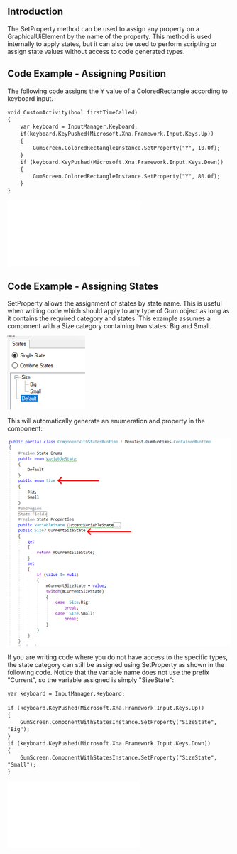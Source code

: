## Introduction

The SetProperty method can be used to assign any property on a GraphicalUiElement by the name of the property. This method is used internally to apply states, but it can also be used to perform scripting or assign state values without access to code generated types.

## Code Example - Assigning Position

The following code assigns the Y value of a ColoredRectangle according to keyboard input.

    void CustomActivity(bool firstTimeCalled)
    {
        var keyboard = InputManager.Keyboard;
        if(keyboard.KeyPushed(Microsoft.Xna.Framework.Input.Keys.Up))
        {
            GumScreen.ColoredRectangleInstance.SetProperty("Y", 10.0f);
        }
        if (keyboard.KeyPushed(Microsoft.Xna.Framework.Input.Keys.Down))
        {
            GumScreen.ColoredRectangleInstance.SetProperty("Y", 80.0f);
        }
    }

[![](/wp-content/uploads/2022/01/08_22-28-18.gif.md)](/wp-content/uploads/2022/01/08_22-28-18.gif.md)

## Code Example - Assigning States

SetProperty allows the assignment of states by state name. This is useful when writing code which should apply to any type of Gum object as long as it contains the required category and states. This example assumes a component with a Size category containing two states: Big and Small.

![](/media/2022-01-img_61da73189b5bd.png)

This will automatically generate an enumeration and property in the component:

![](/media/2022-01-img_61da7364c4507.png)

If you are writing code where you do not have access to the specific types, the state category can still be assigned using SetProperty as shown in the following code. Notice that the variable name does not use the prefix "Current", so the variable assigned is simply "SizeState":

    var keyboard = InputManager.Keyboard;

    if (keyboard.KeyPushed(Microsoft.Xna.Framework.Input.Keys.Up))
    {
        GumScreen.ComponentWithStatesInstance.SetProperty("SizeState", "Big");
    }
    if (keyboard.KeyPushed(Microsoft.Xna.Framework.Input.Keys.Down))
    {
        GumScreen.ComponentWithStatesInstance.SetProperty("SizeState", "Small");
    }

[![](/wp-content/uploads/2022/01/08_22-39-04.gif.md)](/wp-content/uploads/2022/01/08_22-39-04.gif.md)  
